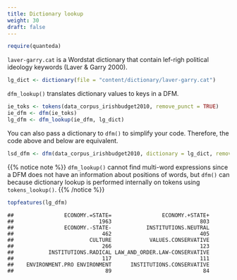 ```yaml
---
title: Dictionary lookup
weight: 30
draft: false
---
```



```r
require(quanteda)
```

`laver-garry.cat` is a Wordstat dictionary that contain lef-righ political ideology keywords (Laver & Garry 2000). 


```r
lg_dict <- dictionary(file = "content/dictionary/laver-garry.cat")
```



`dfm_lookup()` translates dictionary values to keys in a DFM.


```r
ie_toks <- tokens(data_corpus_irishbudget2010, remove_punct = TRUE)
ie_dfm <- dfm(ie_toks)
lg_dfm <- dfm_lookup(ie_dfm, lg_dict)
```

You can also pass a dictionary to `dfm()` to simplify your code. Therefore, the code above and below are equivalent.


```r
lsd_dfm <- dfm(data_corpus_irishbudget2010, dictionary = lg_dict, remove_punct = TRUE)
```

{{% notice note %}}
`dfm_lookup()` cannot find multi-word expressions since a DFM does not have an information about positions of words, but `dfm()` can because dictionary lookup is performed internally on tokens using `tokens_lookup()`.
{{% /notice %}}


```r
topfeatures(lg_dfm)
```

```
##                ECONOMY.=STATE=                ECONOMY.+STATE+ 
##                           1963                            803 
##                ECONOMY.-STATE-           INSTITUTIONS.NEUTRAL 
##                            462                            405 
##                        CULTURE            VALUES.CONSERVATIVE 
##                            266                            123 
##           INSTITUTIONS.RADICAL LAW_AND_ORDER.LAW-CONSERVATIVE 
##                            117                            111 
##    ENVIRONMENT.PRO ENVIRONMENT      INSTITUTIONS.CONSERVATIVE 
##                             89                             84
```

